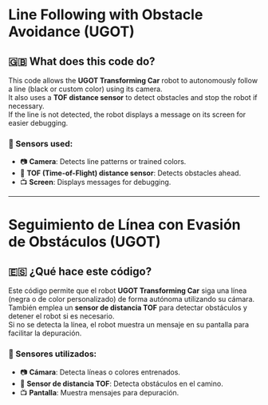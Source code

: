# Line Following with Obstacle Avoidance (UGOT)  
## 🇬🇧 What does this code do?

This code allows the **UGOT Transforming Car** robot to autonomously follow a line (black or custom color) using its camera.  
It also uses a **TOF distance sensor** to detect obstacles and stop the robot if necessary.  
If the line is not detected, the robot displays a message on its screen for easier debugging.

### 🔧 Sensors used:
- 📷 **Camera**: Detects line patterns or trained colors.
- 📏 **TOF (Time-of-Flight) distance sensor**: Detects obstacles ahead.
- 📺 **Screen**: Displays messages for debugging.

---

# Seguimiento de Línea con Evasión de Obstáculos (UGOT)  
## 🇪🇸 ¿Qué hace este código?

Este código permite que el robot **UGOT Transforming Car** siga una línea (negra o de color personalizado) de forma autónoma utilizando su cámara.  
También emplea un **sensor de distancia TOF** para detectar obstáculos y detener el robot si es necesario.  
Si no se detecta la línea, el robot muestra un mensaje en su pantalla para facilitar la depuración.

### 🔧 Sensores utilizados:
- 📷 **Cámara**: Detecta líneas o colores entrenados.
- 📏 **Sensor de distancia TOF**: Detecta obstáculos en el camino.
- 📺 **Pantalla**: Muestra mensajes para depuración.